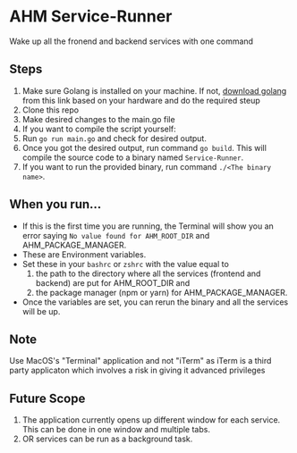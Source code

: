 # AHM Service-Runner

Wake up all the fronend and backend services with one command

## Steps

1. Make sure Golang is installed on your machine. If not, [download golang](https://go.dev/dl/) from this link based on your hardware and do the required steup
2. Clone this repo
3. Make desired changes to the main.go file
4. If you want to compile the script yourself:
  1. Run `go run main.go` and check for desired output.
  2. Once you got the desired output, run command `go build`. This will compile the source code to a binary named `Service-Runner`.
5. If you want to run the provided binary, run command `./<The binary name>`.

## When you run...

- If this is the first time you are running, the Terminal will show you an error saying `No value found for AHM_ROOT_DIR` and AHM_PACKAGE_MANAGER.
- These are Environment variables.
- Set these in your `bashrc` or `zshrc` with the value equal to 
  1. the path to the directory where all the services (frontend and backend) are put for AHM_ROOT_DIR and
  2. the package manager (npm or yarn) for AHM_PACKAGE_MANAGER.
- Once the variables are set, you can rerun the binary and all the services will be up.

## Note

Use MacOS's "Terminal" application and not "iTerm" as iTerm is a third party applicaton which involves a risk in giving it advanced privileges 

## Future Scope

1. The application currently opens up different window for each service. This can be done in one window and multiple tabs.
2. OR services can be run as a background task.
